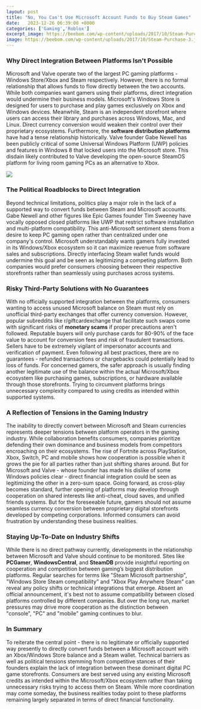 ```yaml
---
layout: post
title: "No, You Can't Use Microsoft Account Funds to Buy Steam Games"
date:   2023-12-26 06:39:00 +0000
categories: ['Gaming','Roblox']
excerpt_image: https://beebom.com/wp-content/uploads/2017/10/Steam-Purchase-3.jpg
image: https://beebom.com/wp-content/uploads/2017/10/Steam-Purchase-3.jpg
---
```


### Why Direct Integration Between Platforms Isn't Possible
Microsoft and Valve operate two of the largest PC gaming platforms - Windows Store/Xbox and Steam respectively. However, there is no formal relationship that allows funds to flow directly between the two accounts. While both companies want gamers using their platforms, direct integration would undermine their business models.
Microsoft's Windows Store is designed for users to purchase and play games exclusively on Xbox and Windows devices. Meanwhile, Steam is an independent storefront where users can access their library and purchases across Windows, Mac, and Linux. Direct currency conversion would weaken their control over their proprietary ecosystems. 
Furthermore, the **software distribution platforms** have had a tense relationship historically. Valve founder Gabe Newell has been publicly critical of some Universal Windows Platform (UWP) policies and features in Windows 8 that locked users into the Microsoft store. This disdain likely contributed to Valve developing the open-source SteamOS platform for living room gaming PCs as an alternative to Xbox.

![](https://beebom.com/wp-content/uploads/2017/10/Steam-Purchase-3.jpg)
### The Political Roadblocks to Direct Integration
Beyond technical limitations, politics play a major role in the lack of a supported way to convert funds between Steam and Microsoft accounts. Gabe Newell and other figures like Epic Games founder Tim Sweeney have vocally opposed closed platforms like UWP that restrict software installation and multi-platform compatibility. This anti-Microsoft sentiment stems from a desire to keep PC gaming open rather than centralized under one company's control.
Microsoft understandably wants gamers fully invested in its Windows/Xbox ecosystem so it can maximize revenue from software sales and subscriptions. Directly interfacing Steam wallet funds would undermine this goal and be seen as legitimizing a competing platform. Both companies would prefer consumers choosing between their respective storefronts rather than seamlessly using purchases across systems. 
### Risky Third-Party Solutions with No Guarantees
With no officially supported integration between the platforms, consumers wanting to access unused Microsoft balance on Steam must rely on unofficial third-party exchanges that offer currency conversion. However, popular subreddits like r/giftcardexchange that facilitate such swaps come with significant risks of **monetary scams** if proper precautions aren't followed.
Reputable buyers will only purchase cards for 80-90% of the face value to account for conversion fees and risk of fraudulent transactions. Sellers have to be extremely vigilant of impersonator accounts and verification of payment. Even following all best practices, there are no guarantees - refunded transactions or chargebacks could potentially lead to loss of funds. 
For concerned gamers, the safer approach is usually finding another legitimate use of the balance within the actual Microsoft/Xbox ecosystem like purchasing games, subscriptions, or hardware available through those storefronts. Trying to circumvent platforms brings unnecessary complexity compared to using credits as intended within supported systems.  
### A Reflection of Tensions in the Gaming Industry
The inability to directly convert between Microsoft and Steam currencies represents deeper tensions between platform operators in the gaming industry. While collaboration benefits consumers, companies prioritize defending their own dominance and business models from competitors encroaching on their ecosystems.
The rise of Fortnite across PlayStation, Xbox, Switch, PC and mobile shows how cooperation is possible when it grows the pie for all parties rather than just shifting shares around. But for Microsoft and Valve - whose founder has made his dislike of some Windows policies clear - direct financial integration could be seen as legitimizing the other in a zero-sum space.
Going forward, as cross-play becomes standard, further opening of platforms may develop through cooperation on shared interests like anti-cheat, cloud saves, and unified friends systems. But for the foreseeable future, gamers should not assume seamless currency conversion between proprietary digital storefronts developed by competing corporations. Informed consumers can avoid frustration by understanding these business realities.
### Staying Up-To-Date on Industry Shifts 
While there is no direct pathway currently, developments in the relationship between Microsoft and Valve should continue to be monitored. Sites like **PCGamer**, **WindowsCentral**, and **SteamDB** provide insightful reporting on cooperation and competition between gaming’s biggest distribution platforms. 
Regular searches for terms like "Steam Microsoft partnership", "Windows Store Steam compatibility" and "Xbox Play Anywhere Steam" can reveal any policy shifts or technical integrations that emerge. Absent an official announcement, it's best not to assume compatibility between closed platforms controlled by different companies. But over the long run, market pressures may drive more cooperation as the distinction between "console", "PC" and "mobile" gaming continues to blur.
### In Summary
To reiterate the central point - there is no legitimate or officially supported way presently to directly convert funds between a Microsoft account with an Xbox/Windows Store balance and a Steam wallet. Technical barriers as well as political tensions stemming from competitive stances of their founders explain the lack of integration between these dominant digital PC game storefronts. Consumers are best served using any existing Microsoft credits as intended within the Microsoft/Xbox ecosystem rather than taking unnecessary risks trying to access them on Steam. While more coordination may come someday, the business realities today point to these platforms remaining largely separated in terms of direct financial functionality.